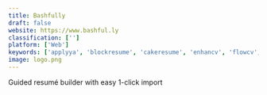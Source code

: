 ```yaml
---
title: Bashfully
draft: false 
website: https://www.bashful.ly
classification: ['']
platform: ['Web']
keywords: ['applyya', 'blockresume', 'cakeresume', 'enhancv', 'flowcv', 'hiration', 'jofibo', 'justdropyourresume', 'kickresume', 'my_resume_format', 'presumi', 'resume_samples', 'resume.io', 'resumonk', 'standard_resume_pro', 'the_new_visualcv', 'tinybio', 'visualcv', 'wozber']
image: logo.png
---
```

Guided resumé builder with easy 1-click import